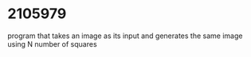 # 2105979
program that takes an image as its input and generates the same image using N number of squares
